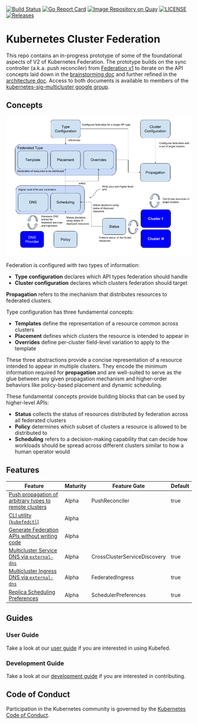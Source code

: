 [![Build Status](https://travis-ci.org/kubernetes-sigs/kubefed.svg?branch=master)](https://travis-ci.org/kubernetes-sigs/kubefed "Travis")
[![Go Report Card](https://goreportcard.com/badge/github.com/kubernetes-sigs/kubefed)](https://goreportcard.com/report/github.com/kubernetes-sigs/kubefed)
[![Image Repository on Quay](https://quay.io/repository/kubernetes-multicluster/kubefed/status "Image Repository on Quay")](https://quay.io/repository/kubernetes-multicluster/kubefed)
[![LICENSE](https://img.shields.io/badge/license-apache2.0-green.svg)](https://github.com/kubernetes-sigs/kubefed/blob/master/LICENSE)
[![Releases](https://img.shields.io/badge/version-v0.0.10-orange.svg)](https://github.com/kubernetes-sigs/kubefed/releases "Kubefed latest release")

# Kubernetes Cluster Federation

This repo contains an in-progress prototype of some of the
foundational aspects of V2 of Kubernetes Federation.  The prototype
builds on the sync controller (a.k.a. push reconciler) from
[Federation v1](https://github.com/kubernetes/federation/) to iterate
on the API concepts laid down in the [brainstorming
doc](https://docs.google.com/document/d/159cQGlfgXo6O4WxXyWzjZiPoIuiHVl933B43xhmqPEE/edit#)
and further refined in the [architecture
doc](https://docs.google.com/document/d/1ihWETo-zE8U_QNuzw5ECxOWX0Df_2BVfO3lC4OesKRQ/edit#).
Access to both documents is available to members of the
[kubernetes-sig-multicluster google
group](https://groups.google.com/forum/#!forum/kubernetes-sig-multicluster).

## Concepts

<p align="center"><img src="docs/images/concepts.png" width="711"></p>

Federation is configured with two types of information:

- **Type configuration** declares which API types federation should handle
- **Cluster configuration** declares which clusters federation should target

**Propagation** refers to the mechanism that distributes resources to federated
clusters.

Type configuration has three fundamental concepts:

- **Templates** define the representation of a resource common across clusters
- **Placement** defines which clusters the resource is intended to appear in
- **Overrides** define per-cluster field-level variation to apply to the template

These three abstractions provide a concise representation of a resource intended
to appear in multiple clusters. They encode the minimum information required for
**propagation** and are well-suited to serve as the glue between any given
propagation mechanism and higher-order behaviors like policy-based placement and
dynamic scheduling.

These fundamental concepts provide building blocks that can be used by
higher-level APIs:

- **Status** collects the status of resources distributed by federation across all federated clusters
- **Policy** determines which subset of clusters a resource is allowed to be distributed to
- **Scheduling** refers to a decision-making capability that can decide how 
  workloads should be spread across different clusters similar to how a human
  operator would

## Features

| Feature | Maturity | Feature Gate | Default |
|---------|----------|--------------|---------|
| [Push propagation of arbitrary types to remote clusters](https://github.com/kubernetes-sigs/kubefed/blob/master/docs/userguide.md#example) | Alpha | PushReconciler | true |
| [CLI utility (`kubefedctl`)](https://github.com/kubernetes-sigs/kubefed/blob/master/docs/userguide.md#operations) | Alpha | | |
| [Generate Federation APIs without writing code](https://github.com/kubernetes-sigs/kubefed/blob/master/docs/userguide.md#enabling-federation-of-an-api-type) | Alpha | | |
| [Multicluster Service DNS via `external-dns`](https://github.com/kubernetes-sigs/kubefed/blob/master/docs/servicedns-with-externaldns.md) | Alpha | CrossClusterServiceDiscovery | true |
| [Multicluster Ingress DNS via `external-dns`](https://github.com/kubernetes-sigs/kubefed/blob/master/docs/ingressdns-with-externaldns.md) | Alpha | FederatedIngress | true |
| [Replica Scheduling Preferences](https://github.com/kubernetes-sigs/kubefed/blob/master/docs/userguide.md#replicaschedulingpreference) | Alpha | SchedulerPreferences | true |

## Guides

### User Guide

Take a look at our [user guide](docs/userguide.md) if you are interested in
using Kubefed.

### Development Guide

Take a look at our [development guide](docs/development.md) if you are
interested in contributing.

## Code of Conduct

Participation in the Kubernetes community is governed by the
[Kubernetes Code of Conduct](./code-of-conduct.md).
